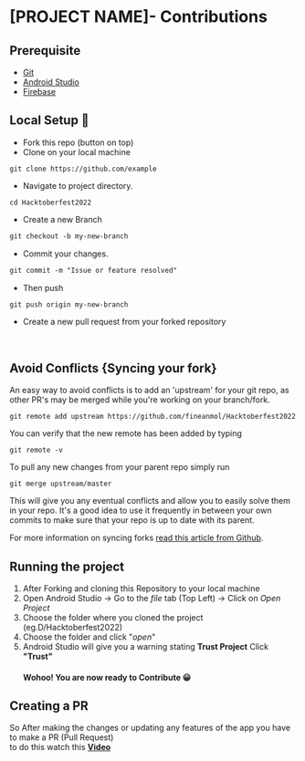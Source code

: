 # [PROJECT NAME]- Contributions


## Prerequisite
* [Git](https://git-scm.com/downloads) 
* [Android Studio](https://bit.ly/3RXrm88)
* [Firebase](https://firebase.google.com/)

## Local Setup 🤩

- Fork this repo (button on top)
- Clone on your local machine

```terminal
git clone https://github.com/example
```
- Navigate to project directory.
```terminal
cd Hacktoberfest2022
```

- Create a new Branch

```markdown
git checkout -b my-new-branch
```

- Commit your changes.

```markdown
git commit -m "Issue or feature resolved"
```
- Then push 
```markdown
git push origin my-new-branch
```


- Create a new pull request from your forked repository

<br>

## Avoid Conflicts {Syncing your fork}

An easy way to avoid conflicts is to add an 'upstream' for your git repo, as other PR's may be merged while you're working on your branch/fork.   

```terminal
git remote add upstream https://github.com/fineanmol/Hacktoberfest2022
```

You can verify that the new remote has been added by typing
```terminal
git remote -v
```

To pull any new changes from your parent repo simply run
```terminal
git merge upstream/master
```

This will give you any eventual conflicts and allow you to easily solve them in your repo. It's a good idea to use it frequently in between your own commits to make sure that your repo is up to date with its parent.

For more information on syncing forks [read this article from Github](https://help.github.com/articles/syncing-a-fork/).


## Running the project
1. After Forking and cloning this Repository to your local machine 
2. Open Android Studio -> Go to the *file* tab (Top Left) -> Click on *Open Project*
3. Choose the folder where you cloned the project (eg.D/Hacktoberfest2022)
4. Choose the folder and click "*open*"
5. Android Studio will give you a warning stating **Trust Project** Click **"Trust"**
   <h4> Wohoo! You are now ready to Contribute 😀 </h4>

## Creating a PR
So After making the changes or updating any features of the app you have to make a PR (Pull Request) <br>
to do this watch this **[Video](www.youtube.com)**

<!-- ## Recent updates
[Mention any updates]

## Any Other Info needed for the Contributions.
 -->
